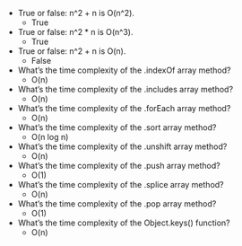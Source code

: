 - True or false: n^2 + n is O(n^2).
    - True
- True or false: n^2 * n is O(n^3).
    - True
- True or false: n^2 + n is O(n).
    - False
- What’s the time complexity of the .indexOf array method?
    - O(n)
- What’s the time complexity of the .includes array method?
    - O(n)
- What’s the time complexity of the .forEach array method?
    - O(n)
- What’s the time complexity of the .sort array method?
    - O(n log n)
- What’s the time complexity of the .unshift array method?
    - O(n)
- What’s the time complexity of the .push array method?
    - O(1)
- What’s the time complexity of the .splice array method?
    - O(n)
- What’s the time complexity of the .pop array method?
    - O(1)
- What’s the time complexity of the Object.keys() function?
    - O(n)
